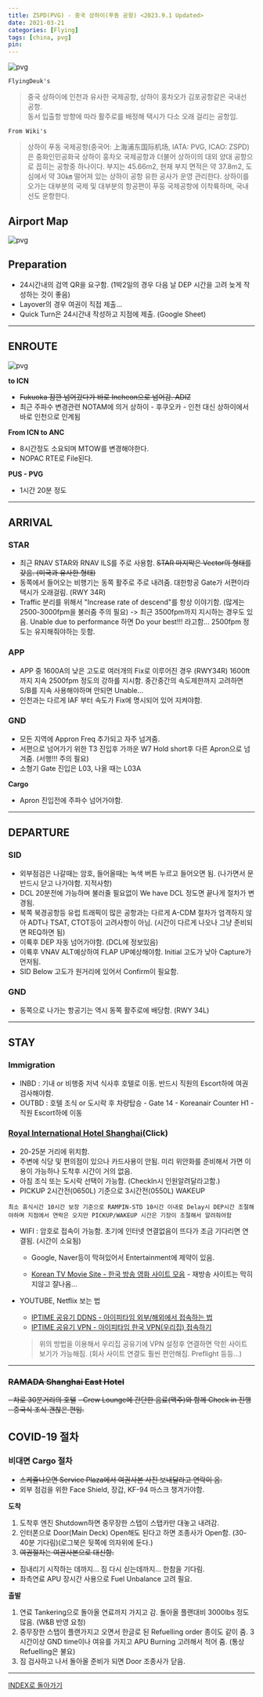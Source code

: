 ```yaml
---
title: ZSPD(PVG) - 중국 상하이(푸동 공항) <2023.9.1 Updated>
date: 2021-03-21
categories: [Flying]
tags: [china, pvg]
pin:
---
```


![pvg](/img/flying/airport/pud.jpg)

`FlyingDeuk's`
>중국 상하이에 인천과 유사한 국제공항, 상하이 홍차오가 김포공항같은 국내선 공항.<br>
동서 입출항 방향에 따라 활주로를 배정해 택시가 다소 오래 걸리는 공항임.

`From Wiki's`
>상하이 푸동 국제공항(중국어: 上海浦东国际机场, IATA: PVG, ICAO: ZSPD)은 중화인민공화국 상하이 훙차오 국제공항과 더불어 상하이의 대외 양대 공항으로 꼽히는 공항중 하나이다. 부지는 45.66m2, 현재 부지 면적은 약 37.8m2, 도심에서 약 30㎞ 떨어져 있는 상하이 공항 유한 공사가 운영 관리한다. 상하이를 오가는 대부분의 국제 및 대부분의 항공편이 푸둥 국제공항에 이착륙하며, 국내선도 운항한다.


## Airport Map
![pvg](/img/flying/airport/pvg_ap.jpg)

## Preparation
- 24시간내의 검역 QR을 요구함. (1박2일의 경우 다음 날 DEP 시간을 고려 늦게 작성하는 것이 좋음)
- Layover의 경우 여권이 직접 제출...
- Quick Turn은 24시간내 작성하고 지점에 제출. (Google Sheet)

----------

## ENROUTE
![pvg](/img/flying/airport/pvg_en.jpg)

**to ICN**
- ~~Fukuoka 잠깐 넘어갔다가 바로 Incheon으로 넘어감. ADIZ~~
- 최근 주파수 변경관련 NOTAM에 의거 상하이 - 후쿠오카 - 인천 대신 상하이에서 바로 인천으로 인계됨

**From ICN to ANC**
- 8시간정도 소요되며 MTOW를 변경해야한다.
- NOPAC RTE로 File된다.

**PUS - PVG**
- 1시간 20분 정도

--------

## ARRIVAL
### STAR
- 최근 RNAV STAR와 RNAV ILS를 주로 사용함. ~~STAR 마지막은 Vector의 형태를 갖음. (미국과 유사한 형태)~~
- 동쪽에서 들어오는 비행기는 동쪽 활주로 주로 내려줌. 대한항공 Gate가 서편이라 택시가 오래걸림. (RWY 34R)
- Traffic 분리를 위해서 "Increase rate of descend"를 항상 이야기함. (많게는 2500-3000fpm을 불러줌 주의 필요) -> 최근 3500fpm까지 지시하는 경우도 있음. Unable due to performance 하면 Do your best!!! 라고함... 2500fpm 정도는 유지해줘야하는 듯함. 

### APP
- APP 중 1600A의 낮은 고도로 여러개의 Fix로 이루어진 경우 (RWY34R) 1600ft 까지 지속 2500fpm 정도의 강하를 지시함. 중간중간의 속도제한까지 고려하면 S/B를 지속 사용해야하며 안되면 Unable...
- 인천과는 다르게 IAF 부터 속도가 Fix에 명시되어 있어 지켜야함. 

### GND
- 모든 지역에 Appron Freq 추가되고 자주 넘겨줌.   
- 서편으로 넘어가기 위한 T3 진입후 가까운 W7 Hold short후 다른 Apron으로 넘겨줌. (서행!!! 주의 필요)
- 소형기 Gate 진입은 L03, 나올 때는 L03A

**Cargo**
  - Apron 진입전에 주파수 넘어가야함.

-------

## DEPARTURE
### SID
- 외부점검은 나갈때는 암호, 들어올때는 녹색 버튼 누르고 들어오면 됨. (나가면서 문 반드시 닫고 나가야함. 지적사항)
- DCL 20분전에 가능하며 불러줄 필요없이 We have DCL 정도면 끝나게 절차가 변경됨. 
- 북쪽 북경공항등 유럽 트래픽이 많은 공항과는 다르게 A-CDM 절차가 엄격하지 않아 ADT나 TSAT, CTOT등이 고려사항이 아님. (시간이 다르게 나오나 그냥 준비되면 REQ하면 됨)
- 이륙후 DEP 자동 넘어가야함. (DCL에 정보있음)
- 이륙후 VNAV ALT예상하여 FLAP UP예상해야함. Initial 고도가 낮아 Capture가 먼저됨.
- SID Below 고도가 원거리에 있어서 Confirm이 필요함. 


### GND
- 동쪽으로 나가는 항공기는 역시 동쪽 활주로에 배당함. (RWY 34L)

--------

## STAY

### Immigration
- INBD : 기내 or 비행중 저녁 식사후 호텔로 이동. 반드시 직원의 Escort하에 여권 검사해야함.
- OUTBD : 호텔 조식 or 도시락 후 차량탑승 - Gate 14 - Koreanair Counter H1 - 직원 Escort하에 이동

### [Royal International Hotel Shanghai](https://goo.gl/maps/SLoVzAwRnhus9wNdA)(Click)
- 20-25분 거리에 위치함. 
- 주변에 식당 및 편의점이 있으나 카드사용이 안됨. 미리 위안화를 준비해서 가면 이용이 가능하나 도착후 시간이 거의 없음. 
- 아침 조식 또는 도시락 선택이 가능함. (CheckIn시 인원알려달라고함.)
- PICKUP 2시간전(0650L) 기준으로 3시간전(0550L) WAKEUP 

`최소 휴식시간 10시간 보장 기준으로 RAMPIN-STD 10시간 이내로 Delay시 DEP시간 조절해야하며 지점에서 연락은 오지만 PICKUP/WAKEUP 시간은 기장이 조절해서 알려줘야함`

- WIFI : 암호로 접속이 가능함. 초기에 인터넷 연결없음이 뜨다가 조금 기다리면 연결됨. (시간이 소요됨)
  - Google, Naver등이 막혀있어서 Entertainment에 제약이 있음. 

  - [Korean TV Movie Site - 한국 방송 영화 사이트 모음](/posts/KoreanTVSites/) - 재방송 사이트는 막히지않고 잘나옴...

- YOUTUBE, Netflix 보는 법
  - [IPTIME 공유기 DDNS - 아이피타임 외부/해외에서 접속하는 법](/posts/IptimeSet/)
  - [IPTIME 공유기 VPN - 아이피타임 한국 VPN(우리집) 접속하기](/posts/IptimeVPN/)

  > 위의 방법을 이용해서 우리집 공유기에 VPN 설정후 연결하면 막힌 사이트 보기가 가능해짐. (회사 사이트 연결도 훨씬 편안해짐. Preflight 등등...)

-------------


### ~~RAMADA Shanghai East Hotel~~
~~-  차로 30분거리의 호텔~~
~~- Crew Lounge에 간단한 음료(맥주)와 함께 Check in 진행~~
~~- 중국식 조식 괜찮은 편임.~~





## COVID-19 절차

### 비대면 Cargo 절차
- ~~스케쥴나오면 Service Plaza에서 여권사본 사진 보내달라고 연락이 옴.~~
- 외부 점검을 위한 Face Shield, 장갑, KF-94 마스크 챙겨가야함.

**도착**
1. 도착후 엔진 Shutdown하면 중무장한 스텝이 스탭카만 대놓고 내려감. 
2. 인터폰으로 Door(Main Deck) Open해도 된다고 하면 조종사가 Open함. (30-40분 기다림)(로그북은 뒷쪽에 의자위에 둔다.)
4. ~~여권절차는 여권사본으로 대신함.~~

* 짐내리기 시작하는 데까지... 짐 다시 싣는데까지... 한참을 기다림. 
* 좌측연료 APU 장시간 사용으로 Fuel Unbalance 고려 필요. 

**출발**
1. 연료 Tankering으로 돌아올 연료까지 가지고 감. 돌아올 플랜대비 3000lbs 정도 많음. (W&B 반영 요청)
2. 중무장한 스탭이 플랜가지고 오면서 한글로 된 Refuelling order 종이도 같이 줌. 3시간이상 GND time이나 여유를 가지고 APU Burning 고려해서 적어 줌. (통상 Refuelling은 불요)<br>
4. 짐 검사하고 나서 돌아올 준비가 되면 Door 조종사가 닫음. 



-------------

[INDEX로 돌아가기](/posts/KoreaJapanChina/)
